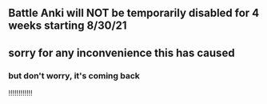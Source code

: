 ## Battle Anki will NOT be temporarily disabled for 4 weeks starting 8/30/21
## sorry for any inconvenience this has caused
### but don't worry, it's coming back
!!!!!!!!!!!!
